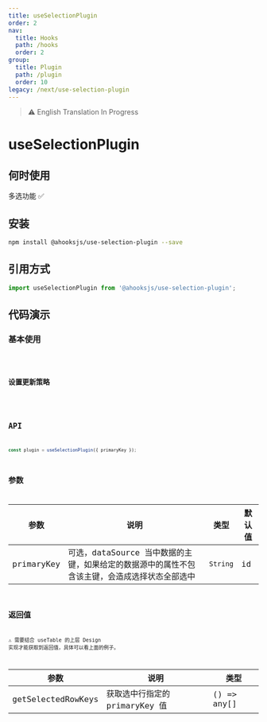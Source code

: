 ```yaml
---
title: useSelectionPlugin
order: 2
nav:
  title: Hooks
  path: /hooks
  order: 2
group:
  title: Plugin
  path: /plugin
  order: 10
legacy: /next/use-selection-plugin
---
```


> ⚠️ English Translation In Progress

# useSelectionPlugin

## 何时使用

多选功能 ✅

## 安装

```sh
npm install @ahooksjs/use-selection-plugin --save
```

## 引用方式

```js
import useSelectionPlugin from '@ahooksjs/use-selection-plugin';
```

## 代码演示

### 基本使用

<code src="./demo/default.tsx" />

### 设置更新策略

<code src="./demo/checkIsNeedReset.tsx" />

## API

```js
const plugin = useSelectionPlugin({ primaryKey });
```

## 参数

| 参数       | 说明                                                                                          | 类型     | 默认值 |
| ---------- | --------------------------------------------------------------------------------------------- | -------- | ------ |
| primaryKey | 可选，dataSource 当中数据的主键，如果给定的数据源中的属性不包含该主键，会造成选择状态全部选中 | `String` | id     |

## 返回值

⚠️ 需要结合 useTable 的上层 Design 实现才能获取到返回值，具体可以看上面的例子。

| 参数               | 说明                           | 类型        |
| ------------------ | ------------------------------ | ----------- |
| getSelectedRowKeys | 获取选中行指定的 primaryKey 值 | () => any[] |

